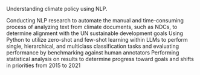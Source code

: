 Understanding climate policy using NLP.

Conducting NLP research to automate the manual and time-consuming process of analyzing text from climate documents, such as NDCs, to determine alignment with the UN sustainable development goals
Using Python to utilize zero-shot and few-shot learning within LLMs to perform single, hierarchical, and multiclass classification tasks and evaluating performance by benchmarking against human annotators
Performing statistical analysis on results to determine progress toward goals and shifts in priorities from 2015 to 2021


